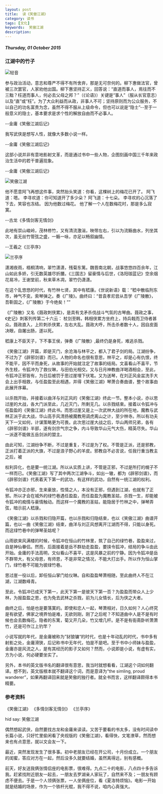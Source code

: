 ```yaml
---
layout: post
title:  读《笑傲江湖》
category: 读书
tags: [文化]
keywords:  笑傲江湖
description: 
---
```


##### Thursday, 01 October 2015

###  江湖中的竹子

![轻音](/../../assets/img/book/2015/girl_7.png)

参与政治活动，意志和尊严不得不有所舍弃，那是无可奈何的。柳下惠做法官，曾被三次罢官，人家劝他出国。柳下惠坚持正义，回答说：“直道而事人，焉往而不三黜？枉道而事人，何必去父母之邦？”（《论语》）关键是“事人”（服从长官意志）以及“直”或“枉”。为了大众利益而从政，非事人不可；坚持原则而为公众服务，不以自己的功名富贵为念，虽然不得不服从上级命令，但也可以说是“隐士”--至于一般意义的隐士，基本要求是求个性的解放自由而不必事人。

--金庸《笑傲江湖后记》

我写武侠是想写人性，就像大多数小说一样。

--金庸《笑傲江湖后记》

这部小说并非有意地影射文革，而是通过书中一些人物，企图刻画中国三千年来政治生活中的若干普遍现象。

--金庸《笑傲江湖后记》

![笑傲江湖](/../../assets/img/book/2015/the_smiling_proud_wanderer.jpg)

他不愿意阿飞再想这件事，突然抬头笑道：你看，这棵树上的梅花已开了。
阿飞道：嗯。
李寻欢道：你可知道开了多少朵？
阿飞道：十七朵。
李寻欢的心沉落了下去，笑容也冻结。
因为他数过梅花。
他了解一个人在数梅花时，那是多么寂寞。

--古龙《多情剑客无情剑》

此地有崇山峻岭，茂林修竹，又有清流激湍，映带左右，引以为流觞曲水，列坐其次，虽无丝竹管弦之盛，一觞一咏，亦足以畅叙幽情。

--王羲之《兰亭序》

![兰亭序](/../../assets/img/book/2015/orchid_pavilion.png)

潇湘夜雨，梧桐清响，翠竹潇潇，残菊东篱。魏晋南北朝，战事悠悠四百余年，江山如此多娇，引无数英雄尽折腰。《三国志》留豪情与后世，《洛阳珈蓝记》空余烟花易冷，王谢堂前，秋来草木凋，翠竹仍潇潇。

在这个乱悠悠的时代，有竹林七贤，其中有嵇康。《世说新语》载：“嵇中散临刑东市，神气不变。索琴弹之。奏《广陵》。曲终曰：“昔袁孝尼尝从吾学《广陵散》，吾靳固之，《广陵散》于今绝矣！””

《广陵散》又名《聂政刺侠累》，是具有戈矛杀伐战斗气氛的古琴曲。聂政之事，《史记》刺客列传第二十六云：
杖剑至韩，韩相侠累方坐府上，持兵戟而卫侍者甚众。聂政直入，上阶刺杀侠累，左右大乱。聂政大呼，所击杀者数十人，因自皮面决眼，自屠出肠，遂以死。

嵇康上不臣天子，下不事王侯，弹奏《广陵散》,最终仍是身死，难逃杀戮。

《笑傲江湖》开篇，即是灭门，余沧海与林平之，都入了君子剑的局。江湖纷争，不过为了《辟邪剑谱》而已。人物的命名也很有意思，林平之，却是心有仇恨，终不能平，因不平而身死，从故事的开始就注定了故事的结局。文喜看山不喜平，节外生枝，令狐冲为了救仪琳，与田伯光相交。又与日月神教曲洋喝酒相会，至此，令狐冲正邪皆有，为日后被罚于思过崖埋下伏笔。又为送琴，在刘正风金盆洗手大会上出手相救，与任盈盈至此相遇，并得《笑傲江湖》琴萧合奏曲谱，整个故事由此展开序幕。

以杀戮开始，并接着以曲洋与刘正风的《笑傲江湖》终此一节。整本小说，亦以思过崖的大战，各大门派至此，几近灭门，所剩无几。以杀戮结束。接着以令狐冲与任盈盈的《笑傲江湖》终此书。而思过崖又是上一次武林大战的所在地，魔教与武林正派于此大战，华山高手风清扬被魔教用调虎离山之计，至少林寺。所以有功夫天下一又如何，计谋策略更为可畏。此次思过崖大战之后，华山两师兄弟，各有《辟邪剑谱》半部，遂有剑宗气宗之争，内斗导致华山元气大伤，精英尽失。华山一派遂不能做五岳剑派的盟主。

由此可知，江湖纷争不断，不过是重复，不过是为了权。不管是正派，还是邪教，正派打着正派的大旗，不过是浪子野心的羊皮。邪教自不必言说，任我行重当教主之后，被

权利异化，也是要一统江湖。所以从实质上讲，不管是正邪，不过是所打的幌子不一样而已。《笑傲江湖》写了其中两次江湖争斗，如出一辙，都为《辟邪剑谱》，而《辟邪剑谱》代表着天下第一的武功，有这样的武功，自然有一统江湖的权利。

令狐冲亦正亦邪，生来豪放，性情之人，本没有正邪，但遇到江湖，也就有了正邪。所以才会在城外的绿竹巷遇任盈盈，而任盈盈为魔教圣姑，杀戮一生，却能被令狐冲的痴情与豪情触动。而这样一个魔教的圣姑，能隐居于竹林之中，弹琴弄弦，暗示前人嵇康。

《笑傲江湖》以杀戮和归隐开篇，也以杀戮和归隐结束，也以《笑傲江湖》曲谱开篇，也以一曲《笑傲江湖》结束，曲洋与刘正风想离开江湖而不得，只能以身死。而这绿竹巷中的弹琴圣姑呢？

山雨欲来风满楼的时候，令狐冲在恒山的竹林里，筑了自己的绿竹巷，盈盈来过，自是神仙眷侣。然而，后面接着是岳不群劫走盈盈，要挟令狐冲，结局的争斗由此开始。金庸的手法高明，文似看山不喜平，这是风暴之前的宁静。因为令狐冲是岳不群带大，有父母恩，有师恩，不是非常之情况，不能大打出手。所以作为恒山掌门，绿竹巷不可能为彼绿竹巷。

思过崖一役以后，卸任恒山掌门给仪琳。自和盈盈琴萧相随，至此曲终人不在江湖，江湖数峰青。

至此，令狐冲已成天下第一，此天下第一是彼天下第一否？为盈盈而带众人上少林，为报盈盈之恩，也为免去武林之杀戮，前为儿女情长，后为侠之大者。

曲终之后，怕是也是要落寞的。即使和恋人一起，琴萧相对，日久如何？人心终究是有欲望，佛家之境界怕是难，无欲则刚，刚了之后呢？不知道曲中人是不是有时候也会去数梅花。隐者的东篱，菊又开几朵，竹又增几杆。是不是有衙斋卧听萧萧竹，还是可作江上钓竿？

小说写就的年代，是金庸被称为”豺狼镛“的时代，也是十年动乱的时代，书中多有射影之处，金庸滑狭，后记称书中无年代，怕是不是吧。至于书中小师妹与盈盈，金庸亦是风流之人，是有其经历的影子又如何？然而，小说即是小说，有虚有实，方为小说，何必硬要坐实了。

另外，本书的英文版书名的翻译很有意思，我当时就想看看，江湖这个词如何翻译。想不到，英文版根本就不翻译这个词，而是意译为“the simling, proud wanderer”，如果再翻译回来就是笑傲的独行者。就全书而言，这样翻译颇得本书精要。

### 参考资料
《笑傲江湖》
《多情剑客无情剑》
《兰亭序》


hid say: 笑傲江湖

偶然想起武侠，自然要找古龙和金庸来读读。又苦于要看的书太多，没有时间读中长篇小说，只好忙里偷闲看了央视版的《笑傲江湖》，看得快，文笔潦草，然而想来也有点意思，就以文会友一下。

最近，突然发现发生了很多事。初中老朋友已经在开公司，十月份成立。一个朋友的闺蜜，答应对方在一起，然后没多久就要结婚，虽然离得远，别有感概。

前天，好友送我俩张情侣座的电影票，很难得。九点二十的电影，八点四十多告诉我。赶紧找附近朋友一起去，一朋友去罗湖亲人家玩了，自然来不及；一朋友有顾虑不便去。于是一个人领俩张票，一人坐俩座位，看《夏洛特烦恼》。电影一开始就是结婚的场景，作为一个铁杆光棍，我不得不说，咱内心真强大。
